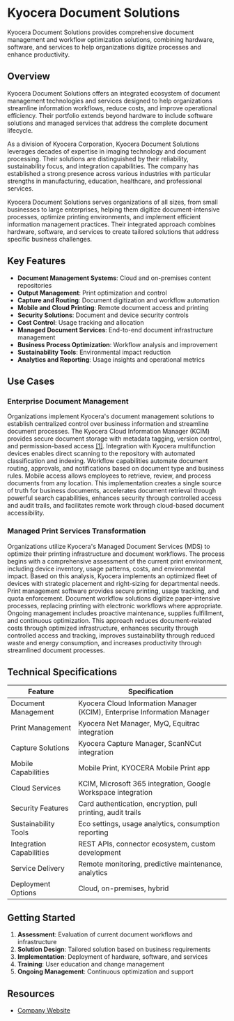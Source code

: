 # Kyocera Document Solutions

Kyocera Document Solutions provides comprehensive document management and workflow optimization solutions, combining hardware, software, and services to help organizations digitize processes and enhance productivity.

## Overview

Kyocera Document Solutions offers an integrated ecosystem of document management technologies and services designed to help organizations streamline information workflows, reduce costs, and improve operational efficiency. Their portfolio extends beyond hardware to include software solutions and managed services that address the complete document lifecycle.

As a division of Kyocera Corporation, Kyocera Document Solutions leverages decades of expertise in imaging technology and document processing. Their solutions are distinguished by their reliability, sustainability focus, and integration capabilities. The company has established a strong presence across various industries with particular strengths in manufacturing, education, healthcare, and professional services.

Kyocera Document Solutions serves organizations of all sizes, from small businesses to large enterprises, helping them digitize document-intensive processes, optimize printing environments, and implement efficient information management practices. Their integrated approach combines hardware, software, and services to create tailored solutions that address specific business challenges.

## Key Features

- **Document Management Systems**: Cloud and on-premises content repositories
- **Output Management**: Print optimization and control
- **Capture and Routing**: Document digitization and workflow automation
- **Mobile and Cloud Printing**: Remote document access and printing
- **Security Solutions**: Document and device security controls
- **Cost Control**: Usage tracking and allocation
- **Managed Document Services**: End-to-end document infrastructure management
- **Business Process Optimization**: Workflow analysis and improvement
- **Sustainability Tools**: Environmental impact reduction
- **Analytics and Reporting**: Usage insights and operational metrics

## Use Cases

### Enterprise Document Management

Organizations implement Kyocera's document management solutions to establish centralized control over business information and streamline document processes. The Kyocera Cloud Information Manager (KCIM) provides secure document storage with metadata tagging, version control, and permission-based access [[1]](https://www.kyoceradocumentsolutions.us/en/products/software/KYOCERACLOUDINFORMATIONMANAGER.html). Integration with Kyocera multifunction devices enables direct scanning to the repository with automated classification and indexing. Workflow capabilities automate document routing, approvals, and notifications based on document type and business rules. Mobile access allows employees to retrieve, review, and process documents from any location. This implementation creates a single source of truth for business documents, accelerates document retrieval through powerful search capabilities, enhances security through controlled access and audit trails, and facilitates remote work through cloud-based document accessibility.

### Managed Print Services Transformation

Organizations utilize Kyocera's Managed Document Services (MDS) to optimize their printing infrastructure and document workflows. The process begins with a comprehensive assessment of the current print environment, including device inventory, usage patterns, costs, and environmental impact. Based on this analysis, Kyocera implements an optimized fleet of devices with strategic placement and right-sizing for departmental needs. Print management software provides secure printing, usage tracking, and quota enforcement. Document workflow solutions digitize paper-intensive processes, replacing printing with electronic workflows where appropriate. Ongoing management includes proactive maintenance, supplies fulfillment, and continuous optimization. This approach reduces document-related costs through optimized infrastructure, enhances security through controlled access and tracking, improves sustainability through reduced waste and energy consumption, and increases productivity through streamlined document processes.

## Technical Specifications

| Feature | Specification |
|---------|---------------|
| Document Management | Kyocera Cloud Information Manager (KCIM), Enterprise Information Manager |
| Print Management | Kyocera Net Manager, MyQ, Equitrac integration |
| Capture Solutions | Kyocera Capture Manager, ScanNCut integration |
| Mobile Capabilities | Mobile Print, KYOCERA Mobile Print app |
| Cloud Services | KCIM, Microsoft 365 integration, Google Workspace integration |
| Security Features | Card authentication, encryption, pull printing, audit trails |
| Sustainability Tools | Eco settings, usage analytics, consumption reporting |
| Integration Capabilities | REST APIs, connector ecosystem, custom development |
| Service Delivery | Remote monitoring, predictive maintenance, analytics |
| Deployment Options | Cloud, on-premises, hybrid |

## Getting Started

1. **Assessment**: Evaluation of current document workflows and infrastructure
2. **Solution Design**: Tailored solution based on business requirements
3. **Implementation**: Deployment of hardware, software, and services
4. **Training**: User education and change management
5. **Ongoing Management**: Continuous optimization and support

## Resources

- [Company Website](https://www.kyoceradocumentsolutions.com/)
